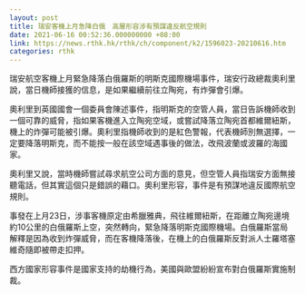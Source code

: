 ```yaml
---
layout: post
title: 瑞安客機上月急降白俄　高層形容涉有預謀違反航空規則
date: 2021-06-16 00:52:36.000000000 +08:00
link: https://news.rthk.hk/rthk/ch/component/k2/1596023-20210616.htm
categories: rthk
---
```


瑞安航空客機上月緊急降落白俄羅斯的明斯克國際機場事件，瑞安行政總裁奧利里說，當日機師接獲的信息，是如果繼續前往立陶宛，有炸彈會引爆。

奧利里到英國國會一個委員會陳述事件，指明斯克的空管人員，當日告訴機師收到一個可靠的威脅，指如果客機進入立陶宛空域，或嘗試降落立陶宛首都維爾紐斯，機上的炸彈可能被引爆。奧利里指機師收到的是紅色警報，代表機師別無選擇，一定要降落明斯克，而不能按一般在該空域遇事後的做法，改飛波蘭或波羅的海國家。

奧利里又說，當時機師嘗試尋求航空公司方面的意見，但空管人員指瑞安方面無接聽電話，但其實這個只是錯誤的藉口。奧利里形容，事件是有預謀地違反國際航空規則。

事發在上月23日，涉事客機原定由希臘雅典，飛往維爾紐斯，在距離立陶宛邊境約10公里的白俄羅斯上空，突然轉向，緊急降落明斯克國際機場。白俄羅斯當局解釋是因為收到炸彈威脅，而在客機降落後，在機上的白俄羅斯反對派人士羅塔塞維奇隨即被帶走扣押。

西方國家形容事件是國家支持的劫機行為，美國與歐盟紛紛宣布對白俄羅斯實施制裁。
